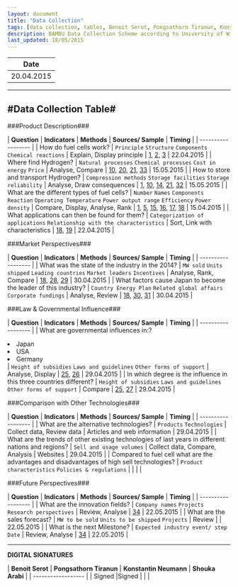 ```yaml
---
layout: document
title: "Data Collection"
tags: [data collection, tables, Benoit Serot, Pongsathorn Tiranun, Konstantin Neumann, Shouka Arabi, BAMBU, fuel cell]
description: BAMBU Data Collection Scheme according to University of Wisconsin Extension lmguideslides
last_updated: 18/05/2015
---
```


|**Date**|
| ------------------ |
| 20.04.2015 |


----------
#Data Collection Table#
------

###Product Description###

| **Question** | **Indicators** | **Methods** | **Sources/ Sample** | **Timing** |
| ------------------ |
| How do fuel cells work?                       | `Principle` `Structure` `Components` `Chemical reactions`                                                          | Explain, Display principle      | [1], [2], [3]                    | 22.04.2015 |
| Where find Hydrogen?                          | `Natural processes` `Chemical processes` `Cost in energy` `Price`                                                  | Analyse, Compare                | [10], [20], [21], [33]           | 15.05.2015 |
| How to store and transport Hydrogen?          | `Compression methods` `Storage facilities` `Storage reliability`                                                   | Analyse, Draw consequences      | [1], [10], [14], [21], [32]      | 15.05.2015 |
| What are the different types of fuel cells?   | `Number` `Names` `Components` `Reaction` `Operating Temperature` `Power output range` `Efficiency` `Power density` | Compare, Display, Analyse, Rank | [1], [5], [15], [16], [17], [18] | 15.04.2015 |
| What applications can then be found for them? | `Categorization of applications` `Relationship with the characteristics`                                           | Sort, Link with characteristics | [18], [19]                       | 22.04.2015 |

###Market Perspectives###

| **Question** | **Indicators** | **Methods** | **Sources/ Sample** | **Timing** |
| ------------------ |
| What was the state of the industry in the 2014?                 | `MW sold` `Units shipped` `Leading countries` `Market leaders` `Incentives`  | Analyse, Rank, Compare | [18], [28], [29]  | 30.04.2015 |
| What factors cause Japan to become the leader of this industry? | `Country Energy Plan` `Related global affairs` `Corporate fundings`          | Analyse, Review        | [18], [30], [31]  | 30.04.2015 |

###Law & Governmental Influence###

| **Question** | **Indicators** | **Methods** | **Sources/ Sample** | **Timing** |
| ------------------ |
| What are governmental influences in:? <li>Japan</li><li>USA</li><li>Germany</li>  | `Height of subsidies` `Laws and guidelines` `Other forms of support`  | Analyse, Display | [25], [26] | 29.04.2015 |
| In which degree is the influence in this three countries different?               | `Height of subsidies` `Laws and guidelines` `Other forms of support`  | Compare          | [25], [27] | 29.04.2015 |

###Comparison with Other Technologies###

| **Question** | **Indicators** | **Methods** | **Sources/ Sample** | **Timing** |
| ------------------ |
| What are the alternative technologies?                                                             | `Products` `Technologies`                          | Collect data, Review data       | Articles and web information  | 29.04.2015  |
| What are the trends of other existing technologies of last years in different nations and regions? | `Sell and usage volumes`                           | Collect data, Compare, Analysis | Websites                      | 29.04.2015  |
| Compared to fuel cell what are the advantages and disadvantages of high sell technologies?         | `Product characteristics` `Policies & regulations` |                                 |                               |             |

###Future Perspectives###

| **Question** | **Indicators** | **Methods** | **Sources/ Sample** | **Timing** |
| ------------------ |
| What are the innovation fields? | `Company names` `Projects` `Research perspectives` | Review, Analyse | [34] | 22.05.2015 |
| What are the sales forecast?    | `MW to be sold` `Units to be shipped` `Projects`   | Review          |      | 22.05.2015 |
| What is the next Milestone?     | `Expected industry event/ step` `Date`             | Review, Analyse | [34] | 22.05.2015 |

[Tsinghua Chemistry Lab]: ()
[1]: http://en.wikipedia.org/wiki/Fuel_cell
[2]: http://www.nedstack.com/technology/fuel-cell-setup#up
[3]: http://www.nedstack.com/technology/fuel-cell-principle
[4]: http://www.nedstack.com/technology/fuel-cell-faq
[5]: http://americanhistory.si.edu/fuelcells/basics.htm
[6]: http://www.hydrogen.energy.gov/production.html
[7]: http://www.nrel.gov/hydrogen/proj_production_delivery.html
[8]: http://www.eia.gov/energyexplained/index.cfm?page=hydrogen_production
[9]: http://www.eia.gov/oiaf/servicerpt/hydro/pdf/oiafcneaf(08)04.pdf
[10]: http://www.fuelcelltoday.com/applications/fuel-and-infrastructure
[11]: http://www.fuelcells.org/base.cgim?template=hydrogen_basics
[12]: http://energy.gov/eere/fuelcells/hydrogen-storage
[13]: http://www.hydrogen.energy.gov/science.html
[14]: http://energy.gov/eere/fuelcells/hydrogen-delivery
[15]: http://www.nedstack.com/technology/fuel-cell-types
[16]: http://www.fuelcelltoday.com/technologies
[17]: http://www.fuelcells.org/base.cgim?template=types_of_fuel_cells
[18]: http://www.fuelcells.org/pdfs/TheFuelCellIndustryReview2014.pdf
[19]: http://www.fuelcelltoday.com/applications
[20]: http://en.wikipedia.org/wiki/Hydrogen_production#Partial_oxidation
[21]: http://www.afdc.energy.gov/fuels/hydrogen_production.html
[22]: http://www.h2carblog.com/?p=461
[23]: http://heshydrogen.com/hydrogen-fuel-cost-vs-gasoline/
[24]: http://www.transportation.anl.gov/pdfs/TA/351.pdf
[25]: http://www.sciencedirect.com/science/article/pii/S0360544208002144
[26]: http://www.vdma.org/en_GB/article/-/articleview/3640136
[27]: http://www.now-gmbh.de/fileadmin/user_upload/RE-DL-InternatDownloads/NOW_NEDO_Hydrogen_Similarities_and_Differences_August_2011.pdf
[28]:http://energy.gov/sites/prod/files/2014/11/f19/fcto_2013_market_report.pdf
[29]:http://www.fuelcelltoday.com/analysis/industry-review
[30]:https://www.navigantresearch.com/blog/japan-doubles-down-on-fuel-cell-vehicles
[31]:http://www.businessgreen.com/bg/analysis/2361689/report-fuel-cells-could-kickstart-energy-market-revolution
[32]:http://www1.eere.energy.gov/hydrogenandfuelcells/pdfs/fct_h2_delivery.pdf
[33]:http://energy.gov/eere/fuelcells/hydrogen-production-natural-gas-reforming
[34]:http://www.sciencedirect.com/science/article/pii/S0360319908015061

----------

**DIGITAL SIGNATURES**

| **Benoit Serot** | **Pongsathorn Tiranun** | **Konstantin Neumann** | **Shouka Arabi** |
| ------------------ |
| Signed |Signed  |  |  |
